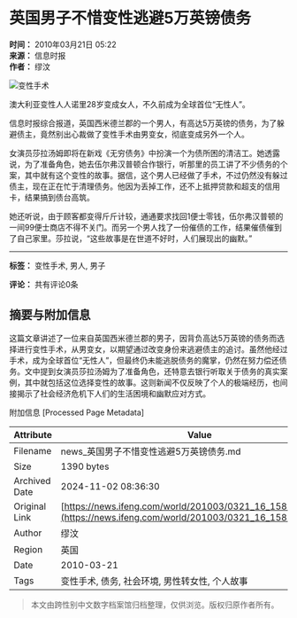 # 英国男子不惜变性逃避5万英镑债务

**时间：** 2010年03月21日 05:22  
**来源：** 信息时报  
**作者：** 缪汶  

![变性手术](http://img.ifeng.com/hres/201003/21/05/7dde35a8c39dd92faa7a45b1a22190d6.jpg)

澳大利亚变性人人诺里28岁变成女人，不久前成为全球首位“无性人”。

信息时报综合报道，英国西米德兰郡的一个男人，有高达5万英镑的债务，为了躲避债主，竟然别出心裁做了变性手术由男变女，彻底变成另外一个人。

女演员莎拉汤姆即将在新戏《无穷债务》中扮演一个为债所困的清洁工。她透露说，为了准备角色，她去伍尔弗汉普顿合作银行，听那里的员工讲了不少债务的个案，其中就有这个变性的故事。据信，这个男人已经做了手术，不过仍然没有躲过债主，现在正在忙于清理债务。他因为丢掉工作，还不上抵押贷款和超支的信用卡，结果搞到债台高筑。

她还听说，由于顾客都变得斤斤计较，通通要求找回1便士零钱，伍尔弗汉普顿的一间99便士商店不得不关门。而另一个男人找了一份催债的工作，结果催债催到了自己家里。莎拉说，“这些故事是在世道不好时，人们展现出的幽默。”

---

**标签：** 变性手术, 男人, 男子  

**评论：** 共有评论0条  

## 摘要与附加信息

<!-- tcd_abstract -->
这篇文章讲述了一位来自英国西米德兰郡的男子，因背负高达5万英镑的债务而选择进行变性手术，从男变女，以期望通过改变身份来逃避债主的追讨。虽然他经过手术，成为全球首位“无性人”，但最终仍未能逃脱债务的魔掌，仍然在努力偿还债务。文中提到女演员莎拉汤姆为了准备角色，还特意去银行听取关于债务的真实案例，其中就包括这位选择变性的故事。这则新闻不仅反映了个人的极端经历，也间接揭示了社会经济危机下人们的生活困境和幽默应对方式。
<!-- tcd_abstract_end -->

附加信息 [Processed Page Metadata]

| Attribute       | Value                                  |
|-----------------|----------------------------------------|
| Filename        | news_英国男子不惜变性逃避5万英镑债务.md                             |
| Size            | 1390 bytes                           |
| Archived Date   | 2024-11-02 08:36:30                             |
| Original Link   | [https://news.ifeng.com/world/201003/0321_16_1582050.shtml](https://news.ifeng.com/world/201003/0321_16_1582050.shtml)                       |
| Author          | 缪汶                               |
| Region          | 英国                               |
| Date            | 2010-03-21                                 |
| Tags            | 变性手术, 债务, 社会环境, 男性转女性, 个人故事                                 |
>
> 本文由跨性别中文数字档案馆归档整理，仅供浏览。版权归原作者所有。
>